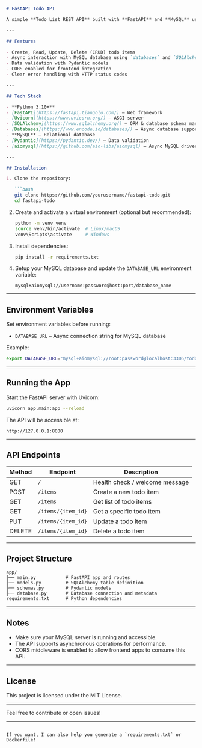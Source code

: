 
````markdown
# FastAPI Todo API

A simple **Todo List REST API** built with **FastAPI** and **MySQL** using async database operations.

---

## Features

- Create, Read, Update, Delete (CRUD) todo items
- Async interaction with MySQL database using `databases` and `SQLAlchemy`
- Data validation with Pydantic models
- CORS enabled for frontend integration
- Clear error handling with HTTP status codes

---

## Tech Stack

- **Python 3.10+**
- [FastAPI](https://fastapi.tiangolo.com/) – Web framework
- [Uvicorn](https://www.uvicorn.org/) – ASGI server
- [SQLAlchemy](https://www.sqlalchemy.org/) – ORM & database schema management
- [Databases](https://www.encode.io/databases/) – Async database support
- **MySQL** – Relational database
- [Pydantic](https://pydantic.dev/) – Data validation
- [aiomysql](https://github.com/aio-libs/aiomysql) – Async MySQL driver

---

## Installation

1. Clone the repository:

   ```bash
   git clone https://github.com/yourusername/fastapi-todo.git
   cd fastapi-todo
````

2. Create and activate a virtual environment (optional but recommended):

   ```bash
   python -m venv venv
   source venv/bin/activate  # Linux/macOS
   venv\Scripts\activate     # Windows
   ```

3. Install dependencies:

   ```bash
   pip install -r requirements.txt
   ```

4. Setup your MySQL database and update the `DATABASE_URL` environment variable:

   ```
   mysql+aiomysql://username:password@host:port/database_name
   ```

---

## Environment Variables

Set environment variables before running:

* `DATABASE_URL` – Async connection string for MySQL database

Example:

```bash
export DATABASE_URL="mysql+aiomysql://root:password@localhost:3306/todos"
```

---

## Running the App

Start the FastAPI server with Uvicorn:

```bash
uvicorn app.main:app --reload
```

The API will be accessible at:

```
http://127.0.0.1:8000
```

---

## API Endpoints

| Method | Endpoint           | Description                    |
| ------ | ------------------ | ------------------------------ |
| GET    | `/`                | Health check / welcome message |
| POST   | `/items`           | Create a new todo item         |
| GET    | `/items`           | Get list of todo items         |
| GET    | `/items/{item_id}` | Get a specific todo item       |
| PUT    | `/items/{item_id}` | Update a todo item             |
| DELETE | `/items/{item_id}` | Delete a todo item             |

---

## Project Structure

```
app/
├── main.py           # FastAPI app and routes
├── models.py         # SQLAlchemy table definition
├── schemas.py        # Pydantic models
├── database.py       # Database connection and metadata
requirements.txt      # Python dependencies
```

---

## Notes

* Make sure your MySQL server is running and accessible.
* The API supports asynchronous operations for performance.
* CORS middleware is enabled to allow frontend apps to consume this API.

---

## License

This project is licensed under the MIT License.

---

Feel free to contribute or open issues!

---

```

If you want, I can also help you generate a `requirements.txt` or Dockerfile!
```
